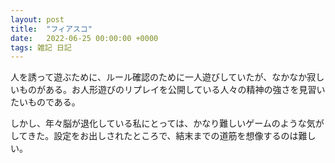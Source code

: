```yaml
---
layout: post
title:  "フィアスコ"
date:   2022-06-25 00:00:00 +0000
tags: 雑記 日記
---
```


人を誘って遊ぶために、ルール確認のために一人遊びしていたが、なかなか寂しいものがある。お人形遊びのリプレイを公開している人々の精神の強さを見習いたいものである。

しかし、年々脳が退化している私にとっては、かなり難しいゲームのような気がしてきた。設定をお出しされたところで、結末までの道筋を想像するのは難しい。